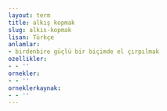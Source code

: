 ```yaml
---
layout: term
title: alkış kopmak
slug: alkis-kopmak
lisan: Türkçe
anlamlar:
- birdenbire güçlü bir biçimde el çırpılmak
ozellikler:
- - ''
ornekler:
- - ''
orneklerkaynak:
- - ''
---
```

